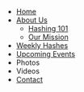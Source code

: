 * [Home](index.html)
* [About Us](about_us.html)
  * [Hashing 101](hashing_101.html)
  * [Our Mission](our_mission.html)
* [Weekly Hashes](weekly_hashes.html)
* [Upcoming Events](upcoming_events.html)
* Photos
* Videos
* [Contact](context.html)
